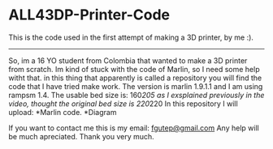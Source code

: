 
# ALL43DP-Printer-Code
This is the code used in the first attempt of making a 3D printer, by me :).
_____________________________________________________________________________________________________________________________________________
So, im a 16 YO student from Colombia that wanted to make a 3D printer from scratch.
Im kind of stuck with the code of Marlin, so I need some help witht that.
in this thing that apparently is called a repository you will find the code that I have tried make work.
The version is marlin 1.9.1.1 and I am using rampsm 1.4.
The usable bed size is: 160*205 as I exsplained previously in the video, thought the original bed size is 220*220
In this repository I will upload:
*Marlin code.
*Diagram

If you want to contact me this is my email: fgutep@gmail.com
Any help will be much apreciated.
Thank you very much.
